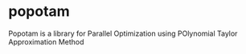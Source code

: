 # popotam
Popotam is a library for Parallel Optimization using POlynomial Taylor Approximation Method
